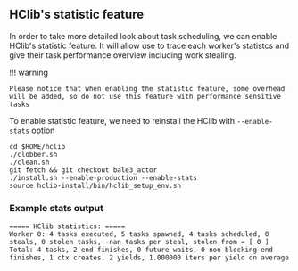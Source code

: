 ## HClib's statistic feature

In order to take more detailed look about task scheduling, we can enable HClib's statistic feature. It will allow use to trace each worker's statistcs and give their task performance overview including work stealing.

!!! warning

	Please notice that when enabling the statistic feature, some overhead will be added, so do not use this feature with performance sensitive tasks

To enable statistic feature, we need to reinstall the HClib with `--enable-stats`  option
```
cd $HOME/hclib
./clobber.sh
./clean.sh
git fetch && git checkout bale3_actor
./install.sh --enable-production --enable-stats
source hclib-install/bin/hclib_setup_env.sh
```

### Example stats output

```
===== HClib statistics: =====  
Worker 0: 4 tasks executed, 5 tasks spawned, 4 tasks scheduled, 0 steals, 0 stolen tasks, -nan tasks per steal, stolen from = [ 0 ]  
Total: 4 tasks, 2 end finishes, 0 future waits, 0 non-blocking end finishes, 1 ctx creates, 2 yields, 1.000000 iters per yield on average
```